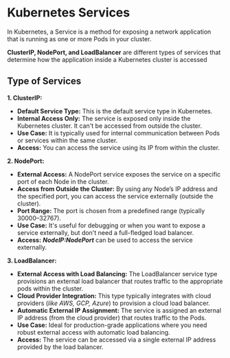 # Kubernetes Services
In Kubernetes, a Service is a method for exposing a network application that is running as one or more Pods in your cluster.

**ClusterIP, NodePort, and LoadBalancer** are different types of services that determine how the application inside a Kubernetes cluster is accessed

## Type of Services

**1. ClusterIP:**

- **Default Service Type:** This is the default service type in Kubernetes.
- **Internal Access Only:** The service is exposed only inside the Kubernetes cluster. It can't be accessed from outside the cluster.
- **Use Case:** It is typically used for internal communication between Pods or services within the same cluster.
- **Access:** You can access the service using its IP from within the cluster.

**2. NodePort:**

- **External Access:** A NodePort service exposes the service on a specific port of each Node in the cluster.
- **Access from Outside the Cluster:** By using any Node’s IP address and the specified port, you can access the service externally (outside the cluster).
- **Port Range:** The port is chosen from a predefined range (typically 30000–32767).
- **Use Case:** It's useful for debugging or when you want to expose a service externally, but don't need a full-fledged load balancer.
- **Access:** ***NodeIP:NodePort*** can be used to access the service externally.

**3. LoadBalancer:**

- **External Access with Load Balancing:** The LoadBalancer service type provisions an external load balancer that routes traffic to the appropriate pods within the cluster.
- **Cloud Provider Integration:** This type typically integrates with cloud providers (*like AWS, GCP, Azure*) to provision a cloud load balancer.
- **Automatic External IP Assignment:** The service is assigned an external IP address (from the cloud provider) that routes traffic to the Pods.
- **Use Case:** Ideal for production-grade applications where you need robust external access with automatic load balancing.
- **Access:** The service can be accessed via a single external IP address provided by the load balancer.
